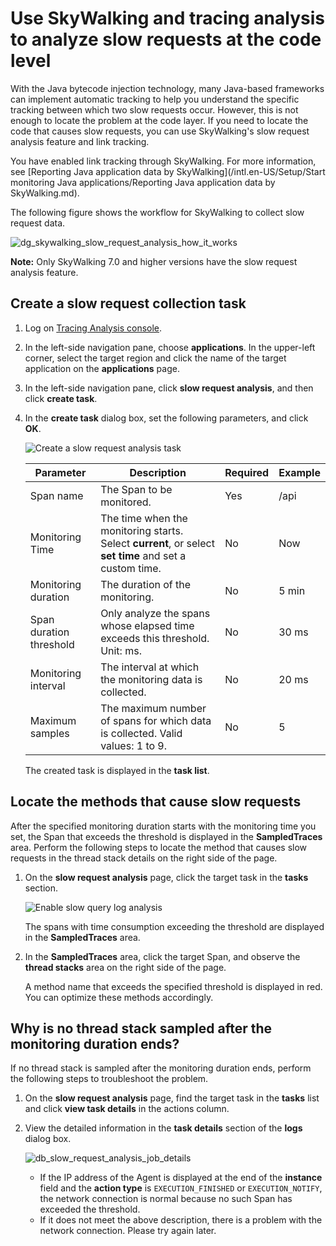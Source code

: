 # Use SkyWalking and tracing analysis to analyze slow requests at the code level

With the Java bytecode injection technology, many Java-based frameworks can implement automatic tracking to help you understand the specific tracking between which two slow requests occur. However, this is not enough to locate the problem at the code layer. If you need to locate the code that causes slow requests, you can use SkyWalking's slow request analysis feature and link tracking.

You have enabled link tracking through SkyWalking. For more information, see [Reporting Java application data by SkyWalking](/intl.en-US/Setup/Start monitoring Java applications/Reporting Java application data by SkyWalking.md).

The following figure shows the workflow for SkyWalking to collect slow request data.

![dg_skywalking_slow_request_analysis_how_it_works](../images/p139682.png)

**Note:** Only SkyWalking 7.0 and higher versions have the slow request analysis feature.

## Create a slow request collection task

1.  Log on [Tracing Analysis console](https://tracing-sg.console.aliyun.com/).

2.  In the left-side navigation pane, choose **applications**. In the upper-left corner, select the target region and click the name of the target application on the **applications** page.

3.  In the left-side navigation pane, click **slow request analysis**, and then click **create task**.

4.  In the **create task** dialog box, set the following parameters, and click **OK**.

    ![Create a slow request analysis task](../images/p139671.png)

    |Parameter|Description|Required|Example|
    |---------|-----------|--------|-------|
    |Span name|The Span to be monitored.|Yes|/api|
    |Monitoring Time|The time when the monitoring starts. Select **current**, or select **set time** and set a custom time.|No|Now|
    |Monitoring duration|The duration of the monitoring.|No|5 min|
    |Span duration threshold|Only analyze the spans whose elapsed time exceeds this threshold. Unit: ms.|No|30 ms|
    |Monitoring interval|The interval at which the monitoring data is collected.|No|20 ms|
    |Maximum samples|The maximum number of spans for which data is collected. Valid values: 1 to 9.|No|5|

    The created task is displayed in the **task list**.


## Locate the methods that cause slow requests

After the specified monitoring duration starts with the monitoring time you set, the Span that exceeds the threshold is displayed in the **SampledTraces** area. Perform the following steps to locate the method that causes slow requests in the thread stack details on the right side of the page.

1.  On the **slow request analysis** page, click the target task in the **tasks** section.

    ![Enable slow query log analysis](../images/p139677.png)

    The spans with time consumption exceeding the threshold are displayed in the **SampledTraces** area.

2.  In the **SampledTraces** area, click the target Span, and observe the **thread stacks** area on the right side of the page.

    A method name that exceeds the specified threshold is displayed in red. You can optimize these methods accordingly.


## Why is no thread stack sampled after the monitoring duration ends?

If no thread stack is sampled after the monitoring duration ends, perform the following steps to troubleshoot the problem.

1.  On the **slow request analysis** page, find the target task in the **tasks** list and click **view task details** in the actions column.

2.  View the detailed information in the **task details** section of the **logs** dialog box.

    ![db_slow_request_analysis_job_details](../images/p139680.png)

    -   If the IP address of the Agent is displayed at the end of the **instance** field and the **action type** is `EXECUTION_FINISHED` or `EXECUTION_NOTIFY`, the network connection is normal because no such Span has exceeded the threshold.
    -   If it does not meet the above description, there is a problem with the network connection. Please try again later.

